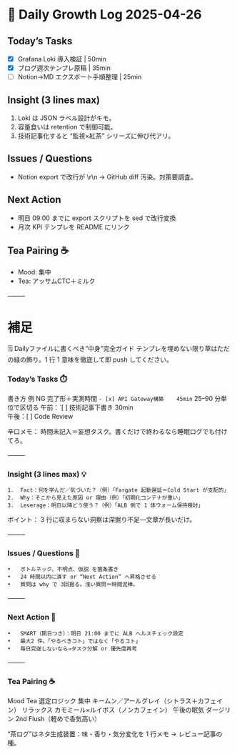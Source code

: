# 📓 Daily Growth Log 2025-04-26
## Today’s Tasks
- [x] Grafana Loki 導入検証 | 50min
- [x] ブログ週次テンプレ原稿 | 35min
- [ ] Notion→MD エクスポート手順整理 | 25min

## Insight (3 lines max)
1. Loki は JSON ラベル設計がキモ。
2. 容量食いは retention で制御可能。
3. 技術記事化すると “監視×紅茶” シリーズに伸び代アリ。

## Issues / Questions
- Notion export で改行が \r\n → GitHub diff 汚染。対策要調査。

## Next Action
- 明日 09:00 までに export スクリプトを sed で改行変換
- 月次 KPI テンプレを README にリンク

## Tea Pairing ☕️
- Mood: 集中
- Tea: アッサムCTC＋ミルク

⸻

# 補足
🗒️ Dailyファイルに書くべき“中身”完全ガイド
テンプレを埋めない限り草はただの緑の飾り。1 行 1 意味を徹底して即 push してください。

### Today’s Tasks ⏱️

書き方	例	NG
完了形＋実測時間	`- [x] API Gateway構築	45min`
25–90 分単位で区切る	午前：`[ ] 技術記事下書き	30min<br>午後：[ ] Code Review

辛口メモ： 時間未記入＝妄想タスク。書くだけで終わるなら睡眠ログでも付けてろ。

⸻

### Insight (3 lines max) 💡
	1.	Fact：何を学んだ／気づいた？（例）「Fargate 起動遅延＝Cold Start が支配的」
	2.	Why：そこから見えた原因 or 理由（例）「初期化コンテナが重い」
	3.	Leverage：明日以降どう使う？（例）「ALB 側で 1 体ウォーム保持検討」

ポイント： 3 行に収まらない洞察は深掘り不足—文章が長いだけ。

⸻

### Issues / Questions 🧐
	•	ボトルネック、不明点、仮説 を箇条書き
	•	24 時間以内に潰す or “Next Action” へ昇格させる
	•	質問は why で 3回掘る。浅い質問＝時間泥棒。

⸻

### Next Action 🎯
	•	SMART（期日つき）：明日 21:00 までに ALB ヘルスチェック設定
	•	最大2 件。「やるべきコト」ではなく「やるコト」
	•	毎日完遂しないなら→タスク分解 or 優先度再考

⸻

### Tea Pairing ☕️

Mood	Tea 選定ロジック
集中	キームン／アールグレイ（シトラス＋カフェイン）
リラックス	カモミール×ルイボス（ノンカフェイン）
午後の眠気	ダージリン 2nd Flush（軽めで香気高い）

“茶ログ”はネタ生成装置：味・香り・気分変化を 1 行メモ → レビュー記事の種。